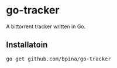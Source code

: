 <h1>go-tracker</h1>
<span>A bittorrent tracker written in Go.</span>

<h2>Installatoin</h2>
<pre>
go get github.com/bpina/go-tracker
</pre>

